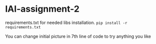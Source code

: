 # IAI-assignment-2
requirements.txt for needed libs installation.
 `pip install -r requirements.txt`

You can change initial picture in 7th line of code to try anything you like
